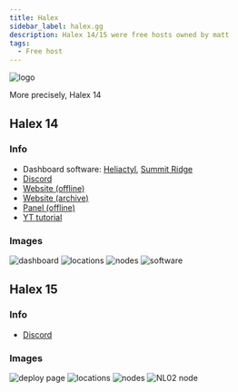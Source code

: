 ```yaml
---
title: Halex
sidebar_label: halex.gg
description: Halex 14/15 were free hosts owned by matt
tags:
  - Free host
---
```


![logo](https://summerhosts.github.io/media/halex/14/logo.png)

More precisely, Halex 14

## Halex 14
### Info
* Dashboard software: [Heliactyl](../Software/heliactyl.mdx), [Summit Ridge](https://github.com/Heliactyl-Archive/22750-summit-ridge)
* [Discord](https://discord.gg/uujB8dtF6t)
* [Website (offline)](https://halex.gg/)
* [Website (archive)](https://web.archive.org/web/*/halex.gg)
* [Panel (offline)](https://panel.halex.gg)
* [YT tutorial](https://www.youtube.com/watch?v=Pyir_RsiaFw)

### Images
![dashboard](https://summerhosts.github.io/media/halex/14/dashboard.png)
![locations](https://summerhosts.github.io/media/halex/14/locations.png)
![nodes](https://summerhosts.github.io/media/halex/14/nodes.png)
![software](https://summerhosts.github.io/media/halex/14/software.png)

## Halex 15
### Info
* [Discord](https://discord.gg/4pP8mBAnFs)

### Images
![deploy page](https://summerhosts.github.io/media/halex/15/deploy.png)
![locations](https://summerhosts.github.io/media/halex/15/locations.png)
![nodes](https://summerhosts.github.io/media/halex/15/nodes.png)
![NL02 node](https://summerhosts.github.io/media/halex/15/NL02.png)